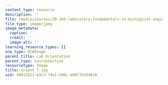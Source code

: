 ```yaml
---
content_type: resource
description: ''
file: /media/courses/20-109-laboratory-fundamentals-in-biological-engineering-spring-2010/48817b11e3c374a1e96ce9877b3d48c8_orient_7.jpg
file_type: image/jpeg
image_metadata:
  caption: ''
  credit: ''
  image-alt: ''
learning_resource_types: []
ocw_type: OCWImage
parent_title: Lab Orientation
parent_type: CourseSection
resourcetype: Image
title: orient_7.jpg
uid: 48817b11-e3c3-74a1-e96c-e9877b3d48c8
---
```

